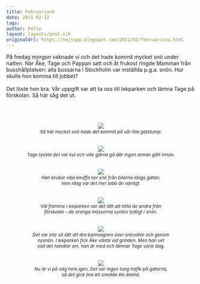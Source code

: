 ```yaml
---
title: Februarisnö
date: 2011-02-12
tags: 	
author: Pelle
layout: layouts/post.njk
originalUrl: https://nejtupp.blogspot.com/2011/02/februarisno.html
---
```


På fredag morgon vaknade vi och det hade kommit mycket snö under natten.  När Åke, Tage och Pappan satt och åt frukost ringde Mamman från  busshållplatsen: alla bussarna i Stockholm var inställda p.g.a. snön.  Hur skulle hon komma till jobbet?<br><br>Det löste hon bra. Vår uppgift var att ta oss till lekparken och lämna Tage på förskolan. Så här såg det ut.<br><br><br><br><div style="text-align: center; font-style: italic;"><span style="font-size:85%;"><img src="../../../../img/Sn%25C3%25B6kaos%2Bvid%2Bl%25C3%25A4mning-IMG_0927.jpg"><br>Så här mycket snö hade det kommit på vår lilla gatstump.<br><br><br><img src="../../../../img/Sn%25C3%25B6kaos%2Bvid%2Bl%25C3%25A4mning-IMG_0917.jpg"><br></a>Tage tyckte det var kul och ville gärna gå där ingen annan gått innan.<br><br><br><img src="../../../../img/Sn%25C3%25B6kaos%2Bvid%2Bl%25C3%25A4mning-IMG_0919.jpg"><br>Han brukar vilja knuffa ner snö från bilarna längs gatan,<br>men idag var det mer jobb än vanligt.<br><br><br><img src="../../../../img/Sn%25C3%25B6kaos%2Bvid%2Bl%25C3%25A4mning-IMG_0923.jpg"><br>Väl framme i lekparken var det lätt att hitta de andra från<br>förskolan – de oranga mössorna syntes tydligt i snön.<br><br><br><img src="../../../../img/Sn%25C3%25B6kaos%2Bvid%2Bl%25C3%25A4mning-IMG_0925.jpg"><br>Det var inte så lätt att dra barnvagnen över snövallar och genom<br>nysnön. I lekparken fick Åke vänta vid grinden. Men han vet<br>vad det handlar om, han är med och lämnar Tage varje dag.<br><br><br><img src="../../../../img/Sn%25C3%25B6kaos%2Bvid%2Bl%25C3%25A4mning-IMG_0926.jpg"><br>Nu är vi på väg hem igen. Det var ingen tung trafik på gatorna,<br>så det gick bra att snedda lite ibland.<br><br></span></div>
<!-- no comments on this post -->